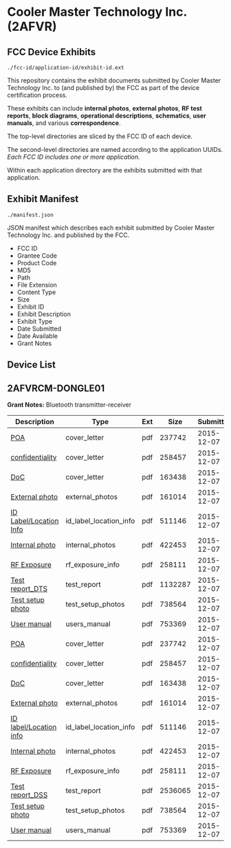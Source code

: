 # Cooler Master Technology Inc. (2AFVR)
## FCC Device Exhibits

```
./fcc-id/application-id/exhibit-id.ext
```

This repository contains the exhibit documents submitted by Cooler Master Technology Inc. to (and published by) the FCC as part of the device certification process.

These exhibits can include **internal photos**, **external photos**, **RF test reports**, **block diagrams**, **operational descriptions**, **schematics**, **user manuals**, and various **correspondence**.

The top-level directories are sliced by the FCC ID of each device.

The second-level directories are named according to the application UUIDs. *Each FCC ID includes one or more application.*

Within each application directory are the exhibits submitted with that application. 

## Exhibit Manifest

```
./manifest.json
```

JSON manifest which describes each exhibit submitted by Cooler Master Technology Inc. and published by the FCC.

- FCC ID
- Grantee Code
- Product Code
- MD5
- Path
- File Extension
- Content Type
- Size
- Exhibit ID
- Exhibit Description
- Exhibit Type
- Date Submitted
- Date Available
- Grant Notes

## Device List
## 2AFVRCM-DONGLE01
**Grant Notes:** Bluetooth transmitter-receiver

| Description | Type | Ext | Size | Submitted | Available |
| ----------- | ---- | --- | ---- | --------- | --------- |
| [POA](2AFVRCM-DONGLE01/58c5c324f26c27d099911b32b8454e83/2831809.pdf) | cover_letter | pdf | 237742 | 2015-12-07 | 2015-12-07 |
| [confidentiality](2AFVRCM-DONGLE01/58c5c324f26c27d099911b32b8454e83/2831810.pdf) | cover_letter | pdf | 258457 | 2015-12-07 | 2015-12-07 |
| [DoC](2AFVRCM-DONGLE01/58c5c324f26c27d099911b32b8454e83/2831811.pdf) | cover_letter | pdf | 163438 | 2015-12-07 | 2015-12-07 |
| [External photo](2AFVRCM-DONGLE01/58c5c324f26c27d099911b32b8454e83/2831796.pdf) | external_photos | pdf | 161014 | 2015-12-07 | 2015-12-07 |
| [ID Label/Location Info](2AFVRCM-DONGLE01/58c5c324f26c27d099911b32b8454e83/2831800.pdf) | id_label_location_info | pdf | 511146 | 2015-12-07 | 2015-12-07 |
| [Internal photo](2AFVRCM-DONGLE01/58c5c324f26c27d099911b32b8454e83/2831798.pdf) | internal_photos | pdf | 422453 | 2015-12-07 | 2015-12-07 |
| [RF Exposure](2AFVRCM-DONGLE01/58c5c324f26c27d099911b32b8454e83/2831808.pdf) | rf_exposure_info | pdf | 258111 | 2015-12-07 | 2015-12-07 |
| [Test report_DTS](2AFVRCM-DONGLE01/58c5c324f26c27d099911b32b8454e83/2831870.pdf) | test_report | pdf | 1132287 | 2015-12-07 | 2015-12-07 |
| [Test setup photo](2AFVRCM-DONGLE01/58c5c324f26c27d099911b32b8454e83/2831804.pdf) | test_setup_photos | pdf | 738564 | 2015-12-07 | 2015-12-07 |
| [User manual](2AFVRCM-DONGLE01/58c5c324f26c27d099911b32b8454e83/2831802.pdf) | users_manual | pdf | 753369 | 2015-12-07 | 2015-12-07 |
| [POA](2AFVRCM-DONGLE01/2cf6da590cdd73e639bb5a1c5f2a878a/2831809.pdf) | cover_letter | pdf | 237742 | 2015-12-07 | 2015-12-07 |
| [confidentiality](2AFVRCM-DONGLE01/2cf6da590cdd73e639bb5a1c5f2a878a/2831810.pdf) | cover_letter | pdf | 258457 | 2015-12-07 | 2015-12-07 |
| [DoC](2AFVRCM-DONGLE01/2cf6da590cdd73e639bb5a1c5f2a878a/2831811.pdf) | cover_letter | pdf | 163438 | 2015-12-07 | 2015-12-07 |
| [External photo](2AFVRCM-DONGLE01/2cf6da590cdd73e639bb5a1c5f2a878a/2831796.pdf) | external_photos | pdf | 161014 | 2015-12-07 | 2015-12-07 |
| [ID label/Location info](2AFVRCM-DONGLE01/2cf6da590cdd73e639bb5a1c5f2a878a/2831800.pdf) | id_label_location_info | pdf | 511146 | 2015-12-07 | 2015-12-07 |
| [Internal photo](2AFVRCM-DONGLE01/2cf6da590cdd73e639bb5a1c5f2a878a/2831798.pdf) | internal_photos | pdf | 422453 | 2015-12-07 | 2015-12-07 |
| [RF Exposure](2AFVRCM-DONGLE01/2cf6da590cdd73e639bb5a1c5f2a878a/2831808.pdf) | rf_exposure_info | pdf | 258111 | 2015-12-07 | 2015-12-07 |
| [Test report_DSS](2AFVRCM-DONGLE01/2cf6da590cdd73e639bb5a1c5f2a878a/2831807.pdf) | test_report | pdf | 2536065 | 2015-12-07 | 2015-12-07 |
| [Test setup photo](2AFVRCM-DONGLE01/2cf6da590cdd73e639bb5a1c5f2a878a/2831804.pdf) | test_setup_photos | pdf | 738564 | 2015-12-07 | 2015-12-07 |
| [User manual](2AFVRCM-DONGLE01/2cf6da590cdd73e639bb5a1c5f2a878a/2831802.pdf) | users_manual | pdf | 753369 | 2015-12-07 | 2015-12-07 |
